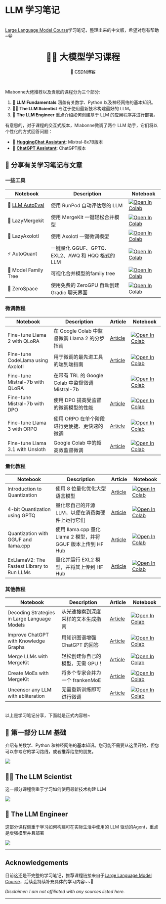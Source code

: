 # LLM 学习笔记
<br/>
<a href="https://github.com/mlabonne/llm-course/tree/main">Large Language Model Course</a>学习笔记，整理出来的中文版，希望对您有帮助~😀
<br/>

<div align="center">
  <h1>🧑‍💻 大模型学习课程</h1>
  <p align="center">
    📙 <a href="https://blog.csdn.net/weixin_49627776?spm=1000.2115.3001.5343">CSDN博客</a> 
  </p>
</div>
<br/>

Mlabonne大佬推荐以及贡献的课程分为三个部分:

1. 🧩 **LLM Fundamentals** 涵盖有关数学、Python 以及神经网络的基本知识。
2. 🧑‍🔬 **The LLM Scientist** 专注于使用最新技术构建最好的 LLM。
3. 👷 **The LLM Engineer** 重点介绍如何创建基于 LLM 的应用程序并进行部署。

有意思的，对于课程的交互式版本，Mlabonne微调了两个 LLM 助手，它们将以个性化的方式回答问题：

* 🤗 [**HuggingChat Assistant**](https://hf.co/chat/assistant/66029d2e5f4a884f7aabc9d1): Mixtral-8x7B版本
* 🤖 [**ChatGPT Assistant**](https://chat.openai.com/g/g-yviLuLqvI-llm-course): ChatGPT版本

## 📝 分享有关学习笔记与文章

### 一些工具

| Notebook | Description | Notebook |
|----------|-------------|----------|
| 🧐 [LLM AutoEval](https://github.com/mlabonne/llm-autoeval) | 使用 RunPod 自动评估您的 LLM | <a href="https://colab.research.google.com/drive/1Igs3WZuXAIv9X0vwqiE90QlEPys8e8Oa?usp=sharing"><img src="img/colab.svg" alt="Open In Colab"></a> |
| 🥱 LazyMergekit | 使用 MergeKit 一键轻松合并模型 | <a href="https://colab.research.google.com/drive/1obulZ1ROXHjYLn6PPZJwRR6GzgQogxxb?usp=sharing"><img src="img/colab.svg" alt="Open In Colab"></a> |
| 🦎 LazyAxolotl | 使用 Axolotl 一键微调模型 | <a href="https://colab.research.google.com/drive/1TsDKNo2riwVmU55gjuBgB1AXVtRRfRHW?usp=sharing"><img src="img/colab.svg" alt="Open In Colab"></a> |
| ⚡ AutoQuant | 一键量化 GGUF、GPTQ、EXL2、AWQ 和 HQQ 格式的 LLM | <a href="https://colab.research.google.com/drive/1b6nqC7UZVt8bx4MksX7s656GXPM-eWw4?usp=sharing"><img src="img/colab.svg" alt="Open In Colab"></a> |
| 🌳 Model Family Tree | 可视化合并模型的family tree | <a href="https://colab.research.google.com/drive/1s2eQlolcI1VGgDhqWIANfkfKvcKrMyNr?usp=sharing"><img src="img/colab.svg" alt="Open In Colab"></a> |
| 🚀 ZeroSpace | 使用免费的 ZeroGPU 自动创建 Gradio 聊天界面 | <a href="https://colab.research.google.com/drive/1LcVUW5wsJTO2NGmozjji5CkC--646LgC"><img src="img/colab.svg" alt="Open In Colab"></a> |

### 微调教程

| Notebook | Description | Article | Notebook |
|---------------------------------------|-------------------------------------------------------------------------|---------------------------------------------------------------------------------------------|------------------------------------------------------------------------------------------------------------------------------------------------------|
| Fine-tune Llama 2 with QLoRA | 在 Google Colab 中监督微调 Llama 2 的分步指南 | [Article](https://mlabonne.github.io/blog/posts/Fine_Tune_Your_Own_Llama_2_Model_in_a_Colab_Notebook.html) | <a href="https://colab.research.google.com/drive/1PEQyJO1-f6j0S_XJ8DV50NkpzasXkrzd?usp=sharing"><img src="img/colab.svg" alt="Open In Colab"></a> |
| Fine-tune CodeLlama using Axolotl | 用于微调的最先进工具的端到端指南 | [Article](https://mlabonne.github.io/blog/posts/A_Beginners_Guide_to_LLM_Finetuning.html) | <a href="https://colab.research.google.com/drive/1Xu0BrCB7IShwSWKVcfAfhehwjDrDMH5m?usp=sharing"><img src="img/colab.svg" alt="Open In Colab"></a> |
| Fine-tune Mistral-7b with QLoRA | 在带有 TRL 的 Google Colab 中监督微调 Mistral-7b |  | <a href="https://colab.research.google.com/drive/1o_w0KastmEJNVwT5GoqMCciH-18ca5WS?usp=sharing"><img src="img/colab.svg" alt="Open In Colab"></a> |
| Fine-tune Mistral-7b with DPO | 使用 DPO 提高受监督的微调模型的性能 | [Article](https://mlabonne.github.io/blog/posts/Fine_tune_Mistral_7b_with_DPO.html) | <a href="https://colab.research.google.com/drive/15iFBr1xWgztXvhrj5I9fBv20c7CFOPBE?usp=sharing"><img src="img/colab.svg" alt="Open In Colab"></a> |
| Fine-tune Llama 3 with ORPO | 使用 ORPO 在单个阶段进行更便捷、更快速的微调 | [Article](https://mlabonne.github.io/blog/posts/2024-04-19_Fine_tune_Llama_3_with_ORPO.html) | <a href="https://colab.research.google.com/drive/1eHNWg9gnaXErdAa8_mcvjMupbSS6rDvi"><img src="img/colab.svg" alt="Open In Colab"></a> |
| Fine-tune Llama 3.1 with Unsloth | Google Colab 中的超高效监督微调 | [Article](https://mlabonne.github.io/blog/posts/2024-07-29_Finetune_Llama31.html) | <a href="https://colab.research.google.com/drive/164cg_O7SV7G8kZr_JXqLd6VC7pd86-1Z?usp=sharing"><img src="img/colab.svg" alt="Open In Colab"></a> |

### 量化教程

| Notebook | Description | Article | Notebook |
|---------------------------------------|-------------------------------------------------------------------------|---------------------------------------------------------------------------------------------|------------------------------------------------------------------------------------------------------------------------------------------------------|
| Introduction to Quantization | 使用 8 位量化优化大型语言模型 | [Article](https://mlabonne.github.io/blog/posts/Introduction_to_Weight_Quantization.html) | <a href="https://colab.research.google.com/drive/1DPr4mUQ92Cc-xf4GgAaB6dFcFnWIvqYi?usp=sharing"><img src="img/colab.svg" alt="Open In Colab"></a> |
| 4-bit Quantization using GPTQ | 量化您自己的开源 LLM，以便在消费类硬件上运行它们 | [Article](https://mlabonne.github.io/blog/4bit_quantization/) | <a href="https://colab.research.google.com/drive/1lSvVDaRgqQp_mWK_jC9gydz6_-y6Aq4A?usp=sharing"><img src="img/colab.svg" alt="Open In Colab"></a> |
| Quantization with GGUF and llama.cpp | 使用 llama.cpp 量化 Llama 2 模型，并将 GGUF 版本上传到 HF Hub | [Article](https://mlabonne.github.io/blog/posts/Quantize_Llama_2_models_using_ggml.html) | <a href="https://colab.research.google.com/drive/1pL8k7m04mgE5jo2NrjGi8atB0j_37aDD?usp=sharing"><img src="img/colab.svg" alt="Open In Colab"></a> |
| ExLlamaV2: The Fastest Library to Run LLMs | 量化并运行 EXL2 模型，并将其上传到 HF Hub | [Article](https://mlabonne.github.io/blog/posts/ExLlamaV2_The_Fastest_Library_to_Run%C2%A0LLMs.html) | <a href="https://colab.research.google.com/drive/1yrq4XBlxiA0fALtMoT2dwiACVc77PHou?usp=sharing"><img src="img/colab.svg" alt="Open In Colab"></a> |

### 其他教程

| Notebook | Description | Article | Notebook |
|---------------------------------------|-------------------------------------------------------------------------|---------------------------------------------------------------------------------------------|------------------------------------------------------------------------------------------------------------------------------------------------------|
| Decoding Strategies in Large Language Models | 从光速搜索到深度采样的文本生成指南 | [Article](https://mlabonne.github.io/blog/posts/2022-06-07-Decoding_strategies.html) | <a href="https://colab.research.google.com/drive/19CJlOS5lI29g-B3dziNn93Enez1yiHk2?usp=sharing"><img src="img/colab.svg" alt="Open In Colab"></a> |
| Improve ChatGPT with Knowledge Graphs | 用知识图谱增强 ChatGPT 的回答 | [Article](https://mlabonne.github.io/blog/posts/Article_Improve_ChatGPT_with_Knowledge_Graphs.html) | <a href="https://colab.research.google.com/drive/1mwhOSw9Y9bgEaIFKT4CLi0n18pXRM4cj?usp=sharing"><img src="img/colab.svg" alt="Open In Colab"></a> |
| Merge LLMs with MergeKit | 轻松创建你自己的模型，无需 GPU！| [Article](https://mlabonne.github.io/blog/posts/2024-01-08_Merge_LLMs_with_mergekit%20copy.html) | <a href="https://colab.research.google.com/drive/1_JS7JKJAQozD48-LhYdegcuuZ2ddgXfr?usp=sharing"><img src="img/colab.svg" alt="Open In Colab"></a> |
| Create MoEs with MergeKit | 将多个专家合并为一个 frankenMoE | [Article](https://mlabonne.github.io/blog/posts/2024-03-28_Create_Mixture_of_Experts_with_MergeKit.html) | <a href="https://colab.research.google.com/drive/1obulZ1ROXHjYLn6PPZJwRR6GzgQogxxb?usp=sharing"><img src="img/colab.svg" alt="Open In Colab"></a> |
| Uncensor any LLM with abliteration | 无需重新训练即可进行微调 | [Article](https://mlabonne.github.io/blog/posts/2024-06-04_Uncensor_any_LLM_with_abliteration.html) | <a href="https://colab.research.google.com/drive/1VYm3hOcvCpbGiqKZb141gJwjdmmCcVpR?usp=sharing"><img src="img/colab.svg" alt="Open In Colab"></a> |

<br/>
以上是学习笔记分享，下面就是正式内容啦~
<br/>

## 🧩 第一部分 LLM 基础

介绍有关数学、Python 和神经网络的基本知识。您可能不需要从这里开始，但您可以参考它的学习路线，或者推荐给您的朋友。

![](img/roadmap_fundamentals.png)

## 🧑‍🔬 The LLM Scientist

这一部分课程侧重于学习如何使用最新技术构建 LLM

![](img/roadmap_scientist.png)


## 👷 The LLM Engineer

这部分课程侧重于学习如何构建可在实际生活中使用的 LLM 驱动的Agent，重点是增强模型并且部署

![](img/roadmap_engineer.png)

---
## Acknowledgements

目前这还是不完整的学习笔记，推荐课程链接来自于<a href="https://github.com/mlabonne/llm-course/tree/main">Large Language Model Course</a>，后续会持续补充具体的学习内容~~🎄

*Disclaimer: I am not affiliated with any sources listed here.*

---

